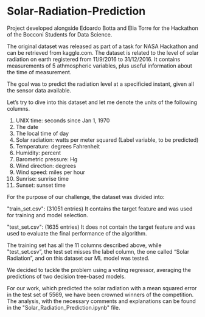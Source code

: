 # Solar-Radiation-Prediction

Project developed alongside Edoardo Botta and Elia Torre for the Hackathon of the Bocconi Students for Data Science.

The original dataset was released as part of a task for NASA Hackathon and can be retrieved from kaggle.com. The dataset is related to the level of solar radiation on earth registered from 11/9/2016 to 31/12/2016. It contains measurements of 5 athmospheric variables, plus useful information about the time of measurement.

The goal was to predict the radiation level at a specificied instant, given all the sensor data available.

Let’s try to dive into this dataset and let me denote the units of the following columns.

   1. UNIX time: seconds since Jan 1, 1970
   2. The date
   3. The local time of day
   4. Solar radiation: watts per meter squared (Label variable, to be predicted)
   5. Temperature: degrees Fahrenheit
   6. Humidity: percent
   7. Barometric pressure: Hg
   8. Wind direction: degrees
   9. Wind speed: miles per hour
   10. Sunrise: sunrise time
   11. Sunset: sunset time

For the purpose of our challenge, the dataset was divided into:

   "train_set.csv": (31051 entries) It contains the target feature and was used for training and model selection.
   
   "test_set.csv": (1635 entries) It does not contain the target feature and was used to evaluate the final performance of the algorithm.
  
 The training set has all the 11 columns described above, while "test_set.csv”, the test set misses the label column, the one called “Solar Radiation”, and on this dataset our ML model was tested.
 
We decided to tackle the problem using a voting regressor, averaging the predictions of two decision tree-based models.

For our work, which predicted the solar radiation with a mean squared error in the test set of 5569, we have been crowned winners of the competition. The analysis, with the necessary comments and explanations can be found in the "Solar_Radiation_Prediction.ipynb" file.
